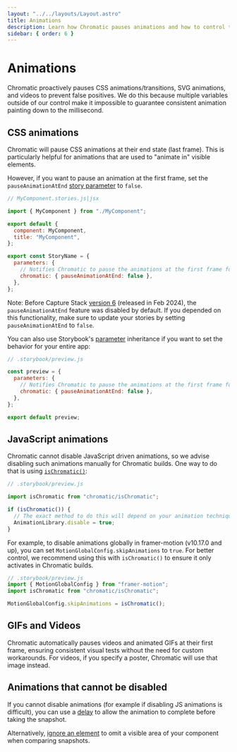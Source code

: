 ```yaml
---
layout: "../../layouts/Layout.astro"
title: Animations
description: Learn how Chromatic pauses animations and how to control the behavior
sidebar: { order: 6 }
---
```


# Animations

Chromatic proactively pauses CSS animations/transitions, SVG animations, and videos to prevent false positives. We do this because multiple variables outside of our control make it impossible to guarantee consistent animation painting down to the millisecond.

## CSS animations

Chromatic will pause CSS animations at their end state (last frame). This is particularly helpful for animations that are used to "animate in" visible elements.

However, if you want to pause an animation at the first frame, set the `pauseAnimationAtEnd` [story parameter](https://storybook.js.org/docs/react/writing-stories/parameters#story-parameters) to `false`.

```js
// MyComponent.stories.js|jsx

import { MyComponent } from "./MyComponent";

export default {
  component: MyComponent,
  title: "MyComponent",
};

export const StoryName = {
  parameters: {
    // Notifies Chromatic to pause the animations at the first frame for this specific story.
    chromatic: { pauseAnimationAtEnd: false },
  },
};
```

<div class="aside">

Note: Before Capture Stack [version 6](/docs/infrastructure-release-notes#version-6) (released in Feb 2024), the `pauseAnimationAtEnd` feature was disabled by default. If you depended on this functionality, make sure to update your stories by setting `pauseAnimationAtEnd` to `false`.

</div>

You can also use Storybook's [parameter](https://storybook.js.org/docs/react/writing-stories/parameters#global-parameters) inheritance if you want to set the behavior for your entire app:

```js
// .storybook/preview.js

const preview = {
  parameters: {
    // Notifies Chromatic to pause the animations at the first frame for all stories.
    chromatic: { pauseAnimationAtEnd: false },
  },
};

export default preview;
```

## JavaScript animations

Chromatic cannot disable JavaScript driven animations, so we advise disabling such animations manually for Chromatic builds. One way to do that is using [`isChromatic()`](/docs/ischromatic):

```js
// .storybook/preview.js

import isChromatic from "chromatic/isChromatic";

if (isChromatic()) {
  // The exact method to do this will depend on your animation techniques.
  AnimationLibrary.disable = true;
}
```

For example, to disable animations globally in framer-motion (v10.17.0 and up), you can set `MotionGlobalConfig.skipAnimations` to `true`. For better control, we recommend using this with `isChromatic()` to ensure it only activates in Chromatic builds.

```js
// .storybook/preview.js
import { MotionGlobalConfig } from "framer-motion";
import isChromatic from "chromatic/isChromatic";

MotionGlobalConfig.skipAnimations = isChromatic();
```

## GIFs and Videos

Chromatic automatically pauses videos and animated GIFs at their first frame, ensuring consistent visual tests without the need for custom workarounds. For videos, if you specify a poster, Chromatic will use that image instead.

## Animations that cannot be disabled

If you cannot disable animations (for example if disabling JS animations is difficult), you can use a [delay](/docs/delay) to allow the animation to complete before taking the snapshot.

Alternatively, [ignore an element](/docs/ignoring-elements) to omit a visible area of your component when comparing snapshots.
